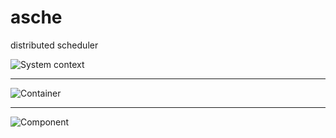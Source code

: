 # asche
distributed scheduler

![System context](https://abslib.github.io/asche/c4_system_context.svg)


------


![Container](https://abslib.github.io/asche/c4_container.svg)


------


![Component](https://abslib.github.io/asche/c4_component.svg)
